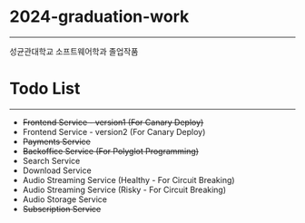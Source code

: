 # 2024-graduation-work
---
성균관대학교 소프트웨어학과 졸업작품

# Todo List
---
* ~~Frontend Service - version1 (For Canary Deploy)~~
* Frontend Service - version2 (For Canary Deploy)
* ~~Payments Service~~
* ~~Backoffice Service (For Polyglot Programming)~~
* Search Service
* Download Service
* Audio Streaming Service (Healthy - For Circuit Breaking)
* Audio Streaming Service (Risky - For Circuit Breaking)
* Audio Storage Service
* ~~Subscription Service~~

